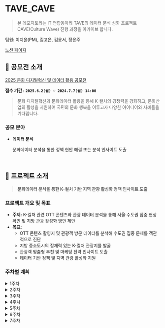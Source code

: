 # TAVE_CAVE
> 본 레포지토리는 IT 연합동아리 TAVE의 데이터 분석 심화 프로젝트 CAVE(Culture Wave) 진행 과정을 아카이브 합니다.
> 
팀원: 이지윤(PM), 김고은, 김윤서, 정윤주

[노션 페이지](https://marmalade-drive-848.notion.site/CAVE-Project-1f640c2de19e80e59e89f7ee5e722192?pvs=4)
<br>


## 📑 공모전 소개
[2025 문화 디지털혁신 및 데이터 활용 공모전](https://www.culture.go.kr/digicon/pages/contest_2)

**접수 기간 : `2025.6.2(월) ~ 2024.7.7(월) 14:00`**

> 문화 디지털혁신과 문화데이터 활용을 통해 K-컬처의 경쟁력을 강화하고, 
문화산업의 활성을 지원하여 국민의 문화 행복을 이루고자 다양한 아이디어와 사례들을 기다립니다.
> 

### **공모 분야**
- **데이터 분석**
    
    문화데이터 분석을 통한 정책 현안 해결 또는 분석 인사이트 도출

<br>

## 🚉 프로젝트 소개
> **문화데이터 분석을 통한 K-컬처 기반 지역 관광 활성화 정책 인사이트 도출**

### 프로젝트 개요 및 목표

- **주제:** K-컬처 관련 OTT 콘텐츠와 관광 데이터 분석을 통해 서울·수도권 집중 현상 확인 및 지방 관광 활성화 방안 제안
- **목표:**
    - OTT 콘텐츠 촬영지 및 관광객 방문 데이터를 분석해 수도권 집중 문제를 객관적으로 진단
    - 지방 중소도시의 잠재력 있는 K-컬처 관광지를 발굴
    - 관광객 맞춤형 추천 및 마케팅 전략 인사이트 도출
    - 데이터 기반 정책 및 지역 관광 활성화 지원
 
### 주차별 계획
<details>
  <summary> 1주차 </summary>
  <br>
  
  **[데이터 수집 및 프로젝트 구체화]**
  
  * 데이터 수집
  * EDA

</details>

<details>
  <summary> 2주차 </summary>
  <br>
  
  **[데이터 정제]**
  
  * 데이터 전처리
  * 피쳐 엔지니어링
  * 시각화 및 인사이트 도출

</details>

<details>
  <summary> 3주차 </summary>  
  <br>
  
  **[모델링]**
  
  * 추천 알고리즘 설계 및 구현
  * 하이퍼파라미터 튜닝 및 성능 개선
  
</details>
  
<details>
  <summary> 4주차 </summary>
  <br>
  
  **[시각화]**
  
  * 여행지 추천 결과 시각화 방안 설계

</details>

<details>
  <summary> 5주차 </summary>
  <br>
  
  **[공모전 제출]**
  
  * 제출 서류 준비
  * 분석 보고서 작성

</details>

<details>
  <summary> 6주차 </summary>
  <br>
  
  **[서비스 구현]**
  
  * 추천 시스템 기반 여행지 추천 서비스 구현

</details>

<details>
  <summary> 7주차 </summary>
  <br>
  
  **[프로젝트 최종 정리]**
  
  * 프로젝트 최종 정리
  * 발표 자료 제작 및 발표 준비
</details>
